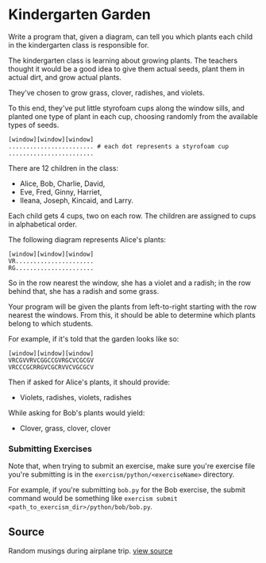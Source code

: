# Kindergarten Garden

Write a program that, given a diagram, can tell you which plants each child in the kindergarten class is responsible for.

The kindergarten class is learning about growing plants. The teachers
thought it would be a good idea to give them actual seeds, plant them in
actual dirt, and grow actual plants.

They've chosen to grow grass, clover, radishes, and violets.

To this end, they've put little styrofoam cups along the window sills,
and planted one type of plant in each cup, choosing randomly from the
available types of seeds.

```plain
[window][window][window]
........................ # each dot represents a styrofoam cup
........................
```

There are 12 children in the class:

- Alice, Bob, Charlie, David,
- Eve, Fred, Ginny, Harriet,
- Ileana, Joseph, Kincaid, and Larry.

Each child gets 4 cups, two on each row. The children are assigned to
cups in alphabetical order.

The following diagram represents Alice's plants:

```plain
[window][window][window]
VR......................
RG......................
```

So in the row nearest the window, she has a violet and a radish; in the
row behind that, she has a radish and some grass.

Your program will be given the plants from left-to-right starting with
the row nearest the windows. From this, it should be able to determine
which plants belong to which students.

For example, if it's told that the garden looks like so:

```plain
[window][window][window]
VRCGVVRVCGGCCGVRGCVCGCGV
VRCCCGCRRGVCGCRVVCVGCGCV
```

Then if asked for Alice's plants, it should provide:

- Violets, radishes, violets, radishes

While asking for Bob's plants would yield:

- Clover, grass, clover, clover

### Submitting Exercises

Note that, when trying to submit an exercise, make sure you're exercise file you're submitting is in the `exercism/python/<exerciseName>` directory.

For example, if you're submitting `bob.py` for the Bob exercise, the submit command would be something like `exercism submit <path_to_exercism_dir>/python/bob/bob.py`.

## Source

Random musings during airplane trip. [view source](http://jumpstartlab.com)
